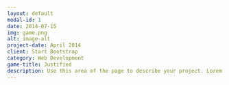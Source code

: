 ```yaml
---
layout: default
modal-id: 1
date: 2014-07-15
img: game.png
alt: image-alt
project-date: April 2014
client: Start Bootstrap
category: Web Development
game-title: Justified
description: Use this area of the page to describe your project. Lorem ipsum dolor sit amet, consectetur adipisicing elit. Mollitia neque assumenda ipsam nihil, molestias magnam, recusandae quos quis inventore quisquam velit asperiores, vitae? Reprehenderit soluta, eos quod consequuntur itaque. Nam.
---
```

